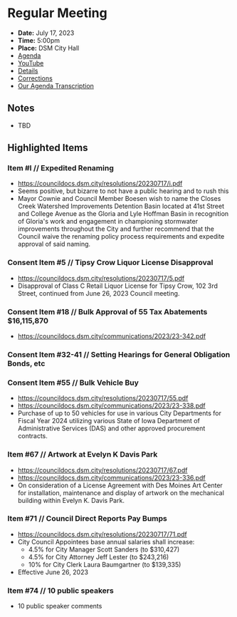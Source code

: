 # Regular Meeting

- **Date:** July 17, 2023
- **Time:** 5:00pm
- **Place:** DSM City Hall
- [Agenda](https://councildocs.dsm.city/agendas/ag20230717.pdf)
- [YouTube](https://youtube.com/live/paVul575tag)
- [Details](https://www.dsm.city/citycouncil_detail_T60_R2458.php)
- [Corrections](https://councildocs.dsm.city/corrections/20230717%20CAP.pdf)
- [Our Agenda Transcription](#/view/agenda~2023~transcription~07-17_RM)

## Notes

- TBD

## Highlighted Items

### Item #I // Expedited Renaming

- https://councildocs.dsm.city/resolutions/20230717/i.pdf
- Seems positive, but bizarre to not have a public hearing and to rush this
- Mayor Cownie and Council Member Boesen wish to name the Closes Creek Watershed
  Improvements Detention Basin located at 41st Street and College Avenue as the Gloria and Lyle Hoffman Basin
  in recognition of Gloria's work and engagement in championing stormwater improvements throughout the City
  and further recommend that the Council waive the renaming policy process requirements and expedite approval
  of said naming.

### Consent Item #5 // Tipsy Crow Liquor License Disapproval

- https://councildocs.dsm.city/resolutions/20230717/5.pdf
- Disapproval of Class C Retail Liquor License for Tipsy Crow, 102 3rd Street, continued from June 26, 2023 Council meeting. 

### Consent Item #18 // Bulk Approval of 55 Tax Abatements $16,115,870

- https://councildocs.dsm.city/communications/2023/23-342.pdf

### Consent Item #32-41 // Setting Hearings for General Obligation Bonds, etc

### Consent Item #55 // Bulk Vehicle Buy

- https://councildocs.dsm.city/resolutions/20230717/55.pdf
- https://councildocs.dsm.city/communications/2023/23-338.pdf
- Purchase of up to 50 vehicles for use in various City Departments for Fiscal Year 2024 utilizing various State of Iowa Department of Administrative Services (DAS) and other approved procurement contracts. 

### Item #67 // Artwork at Evelyn K Davis Park

- https://councildocs.dsm.city/resolutions/20230717/67.pdf
- https://councildocs.dsm.city/communications/2023/23-336.pdf
- On consideration of a License Agreement with Des Moines Art Center for installation, maintenance and display of artwork on the mechanical building within Evelyn K. Davis Park.

### Item #71 // Council Direct Reports Pay Bumps

- https://councildocs.dsm.city/resolutions/20230717/71.pdf
- City Council Appointees base annual salaries shall increase:
    - 4.5% for City Manager Scott Sanders (to $310,427)
    - 4.5% for City Attorney Jeff Lester (to $243,216)
    - 10% for City Clerk Laura Baumgartner (to $139,335)
- Effective June 26, 2023

### Item #74 // 10 public speakers

- 10 public speaker comments
